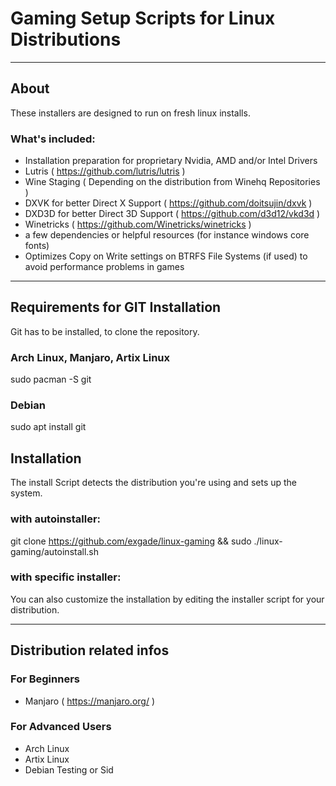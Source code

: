 # Gaming Setup Scripts for Linux Distributions

---

## About

These installers are designed to run on fresh linux installs.

### What's included:

* Installation preparation for proprietary Nvidia, AMD and/or Intel Drivers
* Lutris ( https://github.com/lutris/lutris )
* Wine Staging ( Depending on the distribution from Winehq Repositories )
* DXVK for better Direct X Support ( https://github.com/doitsujin/dxvk )
* DXD3D for better Direct 3D Support ( https://github.com/d3d12/vkd3d )
* Winetricks ( https://github.com/Winetricks/winetricks )
* a few dependencies or helpful resources (for instance windows core fonts)
* Optimizes Copy on Write settings on BTRFS File Systems (if used) to avoid performance problems in games

---

## Requirements for GIT Installation

Git has to be installed, to clone the repository.

### Arch Linux, Manjaro, Artix Linux
sudo pacman -S git

### Debian
sudo apt install git

## Installation

The install Script detects the distribution you're using and sets up the system.

### with autoinstaller:
git clone https://github.com/exgade/linux-gaming && sudo ./linux-gaming/autoinstall.sh

### with specific installer:
You can also customize the installation by editing the installer script for your distribution.

---

## Distribution related infos

### For Beginners
* Manjaro ( https://manjaro.org/ )

### For Advanced Users
* Arch Linux
* Artix Linux
* Debian Testing or Sid